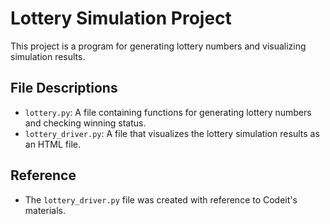 # Lottery Simulation Project

This project is a program for generating lottery numbers and visualizing simulation results.

## File Descriptions

- `lottery.py`: A file containing functions for generating lottery numbers and checking winning status. 
- `lottery_driver.py`: A file that visualizes the lottery simulation results as an HTML file. 

## Reference

- The `lottery_driver.py` file was created with reference to Codeit's materials.
